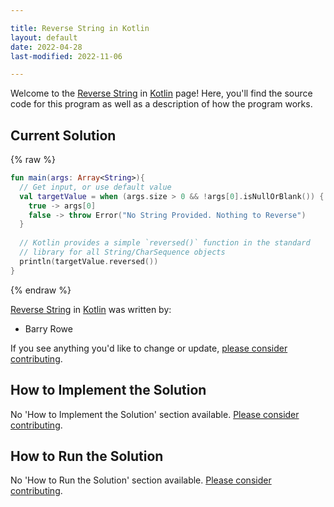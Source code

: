 ```yaml
---

title: Reverse String in Kotlin
layout: default
date: 2022-04-28
last-modified: 2022-11-06

---
```


Welcome to the [Reverse String](https://sampleprograms.io/projects/reverse-string) in [Kotlin](https://sampleprograms.io/languages/kotlin) page! Here, you'll find the source code for this program as well as a description of how the program works.

## Current Solution

{% raw %}

```kotlin
fun main(args: Array<String>){
  // Get input, or use default value
  val targetValue = when (args.size > 0 && !args[0].isNullOrBlank()) {
    true -> args[0]
    false -> throw Error("No String Provided. Nothing to Reverse")
  }  
  
  // Kotlin provides a simple `reversed()` function in the standard
  // library for all String/CharSequence objects
  println(targetValue.reversed())
}
```

{% endraw %}

[Reverse String](https://sampleprograms.io/projects/reverse-string) in [Kotlin](https://sampleprograms.io/languages/kotlin) was written by:

- Barry Rowe

If you see anything you'd like to change or update, [please consider contributing](https://github.com/TheRenegadeCoder/sample-programs).

## How to Implement the Solution

No 'How to Implement the Solution' section available. [Please consider contributing](https://github.com/TheRenegadeCoder/sample-programs-website).

## How to Run the Solution

No 'How to Run the Solution' section available. [Please consider contributing](https://github.com/TheRenegadeCoder/sample-programs-website).